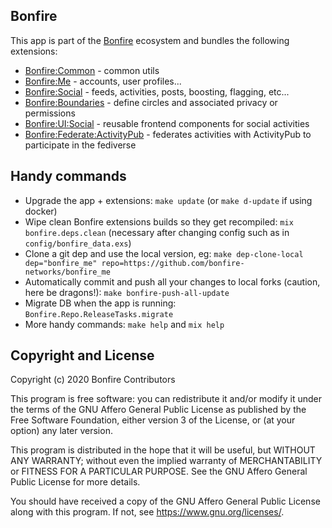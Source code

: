 ## Bonfire 

This app is part of the [Bonfire](https://bonfire.cafe/) ecosystem and bundles the following extensions:

- [Bonfire:Common](https://github.com/bonfire-networks/bonfire_common) - common utils
- [Bonfire:Me](https://github.com/bonfire-networks/bonfire_me) - accounts, user profiles...
- [Bonfire:Social](https://github.com/bonfire-networks/bonfire_social) - feeds, activities, posts, boosting, flagging, etc...
- [Bonfire:Boundaries](https://github.com/bonfire-networks/bonfire_boundaries) - define circles and associated privacy or permissions
- [Bonfire:UI:Social](https://github.com/bonfire-networks/bonfire_ui_social) - reusable frontend components for social activities 
- [Bonfire:Federate:ActivityPub](https://github.com/bonfire-networks/bonfire_federate_activitypub) - federates activities with ActivityPub to participate in the fediverse

## Handy commands

* Upgrade the app + extensions: `make update`  (or `make d-update` if using docker)
* Wipe clean Bonfire extensions builds so they get recompiled: `mix bonfire.deps.clean` (necessary after changing config such as in `config/bonfire_data.exs`)
* Clone a git dep and use the local version, eg: `make dep-clone-local dep="bonfire_me" repo=https://github.com/bonfire-networks/bonfire_me` 
* Automatically commit and push all your changes to local forks (caution, here be dragons!): `make bonfire-push-all-update` 
* Migrate DB when the app is running: `Bonfire.Repo.ReleaseTasks.migrate`
* More handy commands: `make help` and `mix help`


## Copyright and License

Copyright (c) 2020 Bonfire Contributors

This program is free software: you can redistribute it and/or modify
it under the terms of the GNU Affero General Public License as
published by the Free Software Foundation, either version 3 of the
License, or (at your option) any later version.

This program is distributed in the hope that it will be useful, but
WITHOUT ANY WARRANTY; without even the implied warranty of
MERCHANTABILITY or FITNESS FOR A PARTICULAR PURPOSE.  See the GNU
Affero General Public License for more details.

You should have received a copy of the GNU Affero General Public
License along with this program.  If not, see <https://www.gnu.org/licenses/>.
